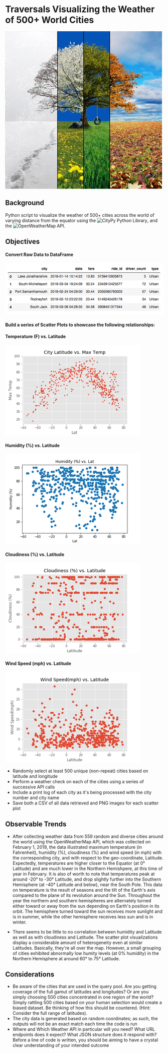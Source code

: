 # Traversals Visualizing the Weather of 500+ World Cities
![Alt Tag](https://github.com/PetraLee2019/Weatherpy/blob/master/Images/Four%20Seasons.jpg?raw=true)
## Background 
Python script to visualize the weather of 500+ cities across the world of varying distance from the equator using the ![CityPy Python Library](https://pypi.org/project/citipy/), and the ![OpenWeatherMap API](https://openweathermap.org/api).

## Objectives
#### Convert Raw Data to DataFrame

![Alt Tag](https://github.com/PetraLee2019/Weatherpy/blob/master/Images/Merged-Dataframe_Dataset.png?raw=true)

#### Build a series of Scatter Plots to showcase the following relationships:
#### Temperature (F) vs. Latitude
![Alt Tag](https://github.com/PetraLee2019/Weatherpy/blob/master/Images/Max_Temp.png?raw=true)
#### Humidity (%) vs. Latitude
![Alt Tag](https://github.com/PetraLee2019/Weatherpy/blob/master/Images/Humidity.png?raw=true)
#### Cloudiness (%) vs. Latitude
![Alt Tag](https://github.com/PetraLee2019/Weatherpy/blob/master/Images/Cloudiness.png?raw=true)
#### Wind Speed (mph) vs. Latitude
![Alt Tag](https://github.com/PetraLee2019/Weatherpy/blob/master/Images/Wind_Speed.png?raw=true)
- Randomly select at least 500 unique (non-repeat) cities based on latitude and longitude
- Perform a weather check on each of the cities using a series of successive API calls
- Include a print log of each city as it's being processed with the city number and city name
- Save both a CSV of all data retrieved and PNG images for each scatter plot

## Observable Trends
- After collecting weather data from 559 random and diverse cities around the world using the OpenWeatherMap API, which was collected on February 1, 2019, the data illustrated maximum temperature (in Fahrenheit), humidity (%), cloudiness (%) and wind speed (in mph) with the corresponding city, and with respect to the geo-coordinate, Latitude. Expectedly, temperatures are higher closer to the Equator (at 0° Latitude) and are much lower in the Northern Hemishpere, at this time of year in February. It is also of worth to note that temperatures peak at around -20° to -30° Latitude, and drop slightly further into the Southern Hemisphere (at -40° Latitude and below), near the South Pole. This data on temperature is the result of seasons and the tilt of the Earth's axis compared to the plane of its revolution around the Sun. Throughout the year the northern and southern hemispheres are alternately turned either toward or away from the sun depending on Earth's position in its orbit. The hemisphere turned toward the sun receives more sunlight and is in summer, while the other hemisphere receives less sun and is in winter.

- There seems to be little to no correlation between humidity and Latitude as well as with cloudiness and Latitude. The scatter plot visualizations display a considerable amount of heterogeneity even at similar Latitudes. Basically, they're all over the map. However, a small grouping of cities exhibited abnormally low humity levels (at 0% humidity) in the Northern Hemisphere at around 60° to 75° Latitude.

## Considerations
- Be aware of the cities that are used in the query pool. Are you getting coverage of the full gamut of latitudes and longitudes? Or are you simply choosing 500 cities concentrated in one region of the world? Simply rattling 500 cities based on your human selection would create a biased dataset. Be thinking of how this should be countered. (Hint: Consider the full range of latitudes).
- The city data is generated based on random coordinates; as such, the outputs will not be an exact match each time the code is run
- Where and Which Weather API in particular will you need? What URL endpoints does it expect? What JSON structure does it respond with? Before a line of code is written, you should be aiming to have a crystal clear understanding of your intended outcome

